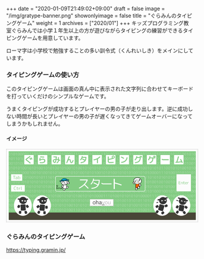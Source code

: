 +++
date = "2020-01-09T21:49:02+09:00"
draft = false
image = "/img/gratype-banner.png"
showonlyimage = false
title = "ぐらみんのタイピングゲーム"
weight = 1
archives = ["2020/01"]
+++
キッズプログラミング教室ぐらみんでは小学１年生以上の方が遊びながらタイピングの練習ができるタイピングゲームを用意しています。

ローマ字は小学校で勉強することの多い訓令式（くんれいしき）をメインにしています。
<!--more-->


### タイピングゲームの使い方
このタイピングゲームは画面の真ん中に表示された文字列に合わせてキーボードを打っていくだけのシンプルなゲームです。

うまくタイピングが成功するとプレイヤーの男の子が走り出します。逆に成功しない時間が長いとプレイヤーの男の子が遅くなってきてゲームオーバーになってしまうかもしれません。

#### イメージ
<a href='https://typing.gramin.jp/'><img src='/img/gratype-banner.png' style='width:600px;border-color:#aaaaaa;border-style:dotted;border-width:0.5px;padding:5px;' /></a>

### ぐらみんのタイピングゲーム
https://typing.gramin.jp/
